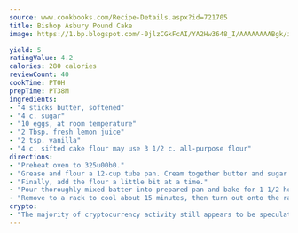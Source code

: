 ```yaml
---
source: www.cookbooks.com/Recipe-Details.aspx?id=721705
title: Bishop Asbury Pound Cake
image: https://1.bp.blogspot.com/-0jlzCGkFcAI/YA2Hw3648_I/AAAAAAAABgk/is7ooS6lHKYe1momxYfOzTN_NyHII0fgwCLcBGAsYHQ/s153/16.png

yield: 5
ratingValue: 4.2
calories: 280 calories
reviewCount: 40
cookTime: PT0H
prepTime: PT38M
ingredients:
- "4 sticks butter, softened"
- "4 c. sugar"
- "10 eggs, at room temperature"
- "2 Tbsp. fresh lemon juice"
- "2 tsp. vanilla"
- "4 c. sifted cake flour may use 3 1/2 c. all-purpose flour"
directions:
- "Preheat oven to 325u00b0."
- "Grease and flour a 12-cup tube pan. Cream together butter and sugar using a heavy-duty electric mixer. Add eggs one at a time and with the mixer running continuously at medium speed, add lemon juice and vanilla."
- "Finally, add the flour a little bit at a time."
- "Pour thoroughly mixed batter into prepared pan and bake for 1 1/2 hours or until a straw test shows that it is done."
- "Remove to a rack to cool about 15 minutes, then turn out onto the rack."
crypto:
- "The majority of cryptocurrency activity still appears to be speculative."
---
```

